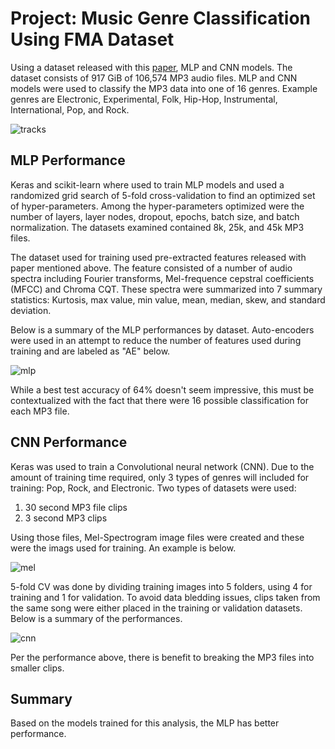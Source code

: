# Project: Music Genre Classification Using FMA Dataset

Using  a dataset released with this [paper](https://arxiv.org/abs/1612.01840), MLP and CNN models. The dataset consists of 917 GiB of 106,574 MP3 audio files. MLP and CNN models were used to classify the MP3 data into one of 16 genres. Example genres are Electronic, Experimental, Folk, Hip-Hop, Instrumental, International, Pop, and Rock.  

![tracks](https://github.com/efarish/portfolio/assets/165571745/8b869a12-49bf-4ebf-998c-b970cfe4f8e6)

## MLP Performance

Keras and scikit-learn where used to train MLP models and used a randomized grid search of 5-fold cross-validation to find an optimized set of hyper-parameters. Among the hyper-parameters optimized were the number of layers, layer nodes, dropout, epochs, batch size, and batch normalization. The datasets examined contained 8k, 25k, and 45k MP3 files. 

The dataset used for training used pre-extracted features released with paper mentioned above. The feature consisted of a number of audio spectra including Fourier transforms, Mel-frequence cepstral coefficients (MFCC) and Chroma CQT. These spectra were summarized into 7 summary statistics: Kurtosis, max value, min value, mean, median, skew, and standard deviation.

Below is a summary of the MLP performances by dataset. Auto-encoders were used in an attempt to reduce the number of features used during training and are labeled as "AE" below. 

![mlp](https://github.com/efarish/portfolio/assets/165571745/e945ed1b-ef03-4229-adf6-e08de36c58bb)

While a best test accuracy of 64% doesn't seem impressive, this must be contextualized with the fact that there were 16 possible classification for each MP3 file. 

## CNN Performance

Keras was used to train a Convolutional neural network (CNN). Due to the amount of training time required, only 3 types of genres will included for training: Pop, Rock, and Electronic. Two types of datasets were used:

1.  30 second MP3 file clips
2.  3 second MP3 clips

Using those files, Mel-Spectrogram image files were created and these were the imags used for training. An example is below.

![mel](https://github.com/efarish/portfolio/assets/165571745/078dacc1-ae45-4990-9dc8-bb9b6ca8d110)

5-fold CV was done by dividing training images into 5 folders, using 4 for training and 1 for validation. To avoid data bledding issues, clips taken from the same song were either placed in the training or validation datasets. Below is a summary of the performances.

![cnn](https://github.com/efarish/portfolio/assets/165571745/1b0cb36f-a70b-4be4-ad50-b25b29a3752d)

Per the performance above, there is benefit to breaking the MP3 files into smaller clips. 

## Summary

Based on the models trained for this analysis, the MLP has better performance. 











